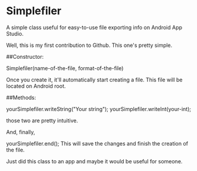# Simplefiler
A simple class useful for easy-to-use file exporting info on Android App Studio.

Well, this is my first contribution to Github. This one's pretty simple.

##Constructor:

Simplefiler(name-of-the-file, format-of-the-file)
  
  Once you create it, it'll automatically start creating a file. This file will be located on Android root.
  
  
##Methods:
  
  yourSimplefiler.writeString("Your string");
  yourSimplefiler.writeInt(your-int);
  
  those two are pretty intuitive.
  
And, finally,
  
  yourSimplefiler.end();
  This will save the changes and finish the creation of the file. 
  
  Just did this class to an app and maybe it would be useful for someone.
